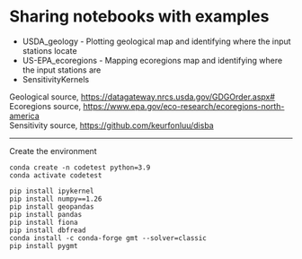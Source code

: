 # Sharing notebooks with examples

- USDA_geology - Plotting geological map and identifying where the input stations locate
- US-EPA_ecoregions - Mapping ecoregions map and identifying where the input stations are
- SensitivityKernels 
  
Geological source, https://datagateway.nrcs.usda.gov/GDGOrder.aspx#<br>
Ecoregions source, https://www.epa.gov/eco-research/ecoregions-north-america<br>
Sensitivity source, https://github.com/keurfonluu/disba<br>

-------
Create the environment
```
conda create -n codetest python=3.9
conda activate codetest

pip install ipykernel
pip install numpy==1.26
pip install geopandas
pip install pandas
pip install fiona
pip install dbfread
conda install -c conda-forge gmt --solver=classic
pip install pygmt
```


